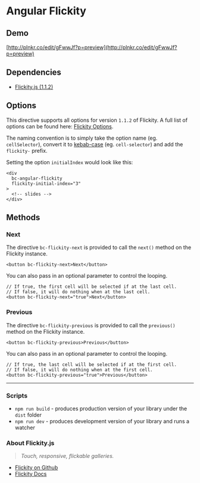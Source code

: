 # Angular Flickity


## Demo

[http://plnkr.co/edit/gFwwJf?p=preview](http://plnkr.co/edit/gFwwJf?p=preview)


## Dependencies

- [Flickity.js (1.1.2)](http://flickity.metafizzy.co/)


## Options

This directive supports all options for version `1.1.2` of Flickity. A full list of options can be
found here: [Flickity Options](http://flickity.metafizzy.co/options.html).

The naming convention is to simply take the option name (eg. `cellSelector`), convert it to
[kebab-case](http://stackoverflow.com/a/12273101/722367) (eg. `cell-selector`) and add the
`flickity-` prefix.

Setting the option `initialIndex` would look like this:

```
<div
  bc-angular-flickity
  flickity-initial-index="3"
>
  <!-- slides -->
</div>
```


## Methods


### Next

The directive `bc-flickity-next` is provided to call the `next()` method on the Flickity instance.

```
<button bc-flickity-next>Next</button>
```

You can also pass in an optional parameter to control the looping.

```
// If true, the first cell will be selected if at the last cell.
// If false, it will do nothing when at the last cell.
<button bc-flickity-next="true">Next</button>
```


### Previous

The directive `bc-flickity-previous` is provided to call the `previous()` method on the Flickity
instance.

```
<button bc-flickity-previous>Previous</button>
```

You can also pass in an optional parameter to control the looping.

```
// If true, the last cell will be selected if at the first cell.
// If false, it will do nothing when at the first cell.
<button bc-flickity-previous="true">Previous</button>
```


- - -


### Scripts

* `npm run build` - produces production version of your library under the `dist` folder
* `npm run dev` - produces development version of your library and runs a watcher


### About Flickity.js

> _Touch, responsive, flickable galleries._

- [Flickity on Github](https://github.com/metafizzy/flickity)
- [Flickity Docs](http://flickity.metafizzy.co/)


